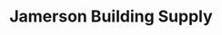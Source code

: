 ---
title: "Jamerson Building Supply"
url: /appomattox/jamerson-building-supply/
shop: doityourself
---